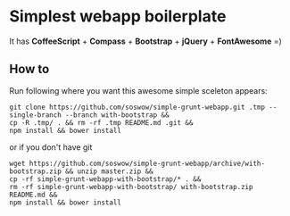 Simplest webapp boilerplate
===========================
It has **CoffeeScript** + **Compass** + **Bootstrap** + **jQuery** + **FontAwesome** =)

How to
-------
Run following where you want this awesome simple sceleton appears:
```
git clone https://github.com/soswow/simple-grunt-webapp.git .tmp --single-branch --branch with-bootstrap &&
cp -R .tmp/ . && rm -rf .tmp README.md .git &&
npm install && bower install
```

or if you don't have git
```
wget https://github.com/soswow/simple-grunt-webapp/archive/with-bootstrap.zip && unzip master.zip &&
cp -rf simple-grunt-webapp-with-bootstrap/* . &&
rm -rf simple-grunt-webapp-with-bootstrap/ with-bootstrap.zip README.md &&
npm install && bower install
```
